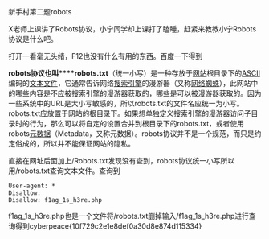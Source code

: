 新手村第二题robots

X老师上课讲了Robots协议，小宁同学却上课打了瞌睡，赶紧来教教小宁Robots协议是什么吧。

打开一看毫无头绪，F12也没有什么有用的东西。百度一下得到

**robots协议也叫****robots.txt**（统一小写）是一种存放于[网站](https://baike.baidu.com/item/网站)根目录下的[ASCII](https://baike.baidu.com/item/ASCII)编码的[文本文件](https://baike.baidu.com/item/文本文件)，它通常告诉网络[搜索引擎](https://baike.baidu.com/item/搜索引擎)的漫游器（又称[网络蜘蛛](https://baike.baidu.com/item/网络蜘蛛)），此网站中的哪些内容是不应被搜索引擎的漫游器获取的，哪些是可以被漫游器获取的。因为一些系统中的URL是大小写敏感的，所以robots.txt的文件名应统一为小写。robots.txt应放置于网站的根目录下。如果想单独定义搜索引擎的漫游器访问子目录时的行为，那么可以将自定的设置合并到根目录下的robots.txt，或者使用robots[元数据](https://baike.baidu.com/item/元数据)（Metadata，又称元数据）。robots协议并不是一个规范，而只是约定俗成的，所以并不能保证网站的隐私。

直接在网址后面加上/Robots.txt发现没有查到，robots协议统一小写所以用/robots.txt查询文本文件。查询到

```
User-agent: *
Disallow: 
Disallow: f1ag_1s_h3re.php
```

f1ag_1s_h3re.php也是一个文件将/robots.txt删掉输入/f1ag_1s_h3re.php进行查询得到cyberpeace{10f729c2e1e8def0a30d8e874d115334}